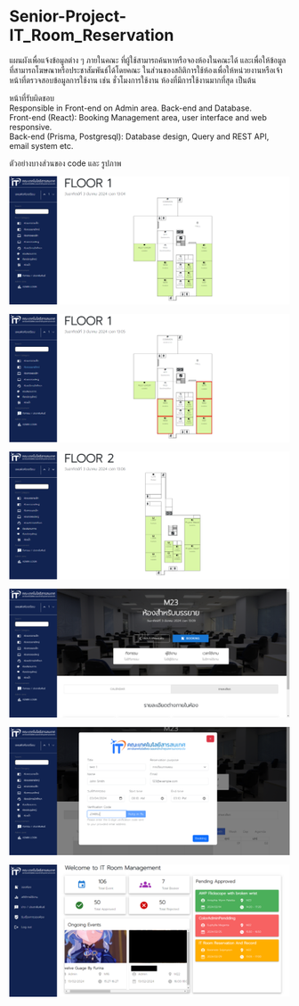 # Senior-Project-IT_Room_Reservation

แผนผังเพื่อแจ้งข้อมูลต่าง ๆ ภายในคณะ ที่ผู้ใช้สามารถค้นหาหรือจองห้องในคณะได้ และเพื่อให้ข้อมูลที่สามารถโฆษณาหรือประชาสัมพันธ์ได้โดยคณะ 
ในส่วนของสถิติการใช้ห้องเพื่อให้หน่วยงานหรือเจ้าหน้าที่ตรวจสอบข้อมูลการใช้งาน เช่น ชั่วโมงการใช้งาน ห้องที่มีการใช้งานมากที่สุด เป็นต้น

หน้าที่รับผิดชอบ<br>
Responsible in Front-end on Admin area. Back-end and Database.<br>
Front-end (React): Booking Management area, user interface and web responsive.<br>
Back-end (Prisma, Postgresql): Database design, Query and REST API, email system etc.

ตัวอย่างบางส่วนของ code และ รูปภาพ

![home](https://github.com/suiwn171/Senior-Project-IT_Room_Reservation/blob/main/Preview%20img/home.png)

![home2](https://github.com/suiwn171/Senior-Project-IT_Room_Reservation/blob/main/Preview%20img/home%202.png)

![floor2](https://github.com/suiwn171/Senior-Project-IT_Room_Reservation/blob/main/Preview%20img/floor%202.png)

![description](https://github.com/suiwn171/Senior-Project-IT_Room_Reservation/blob/main/Preview%20img/room%20description.png)

![form](https://github.com/suiwn171/Senior-Project-IT_Room_Reservation/blob/main/Preview%20img/form.png)

![dashboard](https://github.com/suiwn171/Senior-Project-IT_Room_Reservation/blob/main/Preview%20img/dashboard.png)
